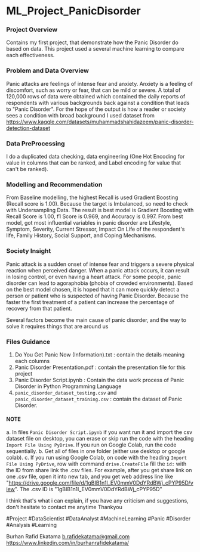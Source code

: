 # ML_Project_PanicDisorder

### Project Overview
Contains my first project, that demonstrate how the Panic Disorder do based on data. This project used a several machine learning to compare each effectiveness.

### Problem and Data Overview
Panic attacks are feelings of intense fear and anxiety. Anxiety is a feeling of discomfort, such as worry or fear, that can be mild or severe.
A total of 120,000 rows of data were obtained which contained the daily reports of respondents with various backgrounds back against a condition that leads to "Panic Disorder". For the hope of the output is how a reader or society sees a condition with broad background
I used dataset from https://www.kaggle.com/datasets/muhammadshahidazeem/panic-disorder-detection-dataset

### Data PreProcessing
I do a duplicated data checking, data engineering (One Hot Encoding for value in columns that can be ranked, and Label encoding for value that can't be ranked).

### Modelling and Recommendation
From Baseline modelling, the highest Recall is used Gradient Boosting (Recall score is 1.00). Because the target is Imbalanced, so need to check with Undersampling Data. The result is best model is Gradient Boosting with Recall Score is 1.00, f1 Score is 0.969, and Accuracy is 0.997.
From best model, got most influential variables in panic disorder are Lifestyle, Symptom, Severity, Current Stressor, Impact On Life of the respondent's life, Family History, Social Support, and Coping Mechanisms.

### Society Insight
Panic attack is a sudden onset of intense fear and triggers a severe physical reaction when perceived danger. When a panic attack occurs, it can result in losing control, or even having a heart attack. For some people, panic disorder can lead to agoraphobia (phobia of crowded environments).
Based on the best model chosen, it is hoped that it can more quickly detect a person or patient who is suspected of having Panic Disorder. Because the faster the first treatment of a patient can increase the percentage of recovery from that patient.

Several factors become the main cause of panic disorder, and the way to solve it requires things that are around us

### Files Guidance
1. Do You Get Panic Now (Information).txt : contain the details meaning each columns
2. Panic Disorder Presentation.pdf : contain the presentation file for this project
3. Panic Disorder Script.ipynb : Contain the data work process of Panic Disorder in Python Programming Language
4. `panic_disorder_dataset_testing.csv` and `panic_disorder_dataset_training.csv` : contain the dataset of Panic Disorder.

#### NOTE
a. In files `Panic Disorder Script.ipynb` if you want run it and import the csv dataset file on desktop, you can erase or skip run the code with the heading `Import File Using PyDrive`. If you run on Google Colab, run the code sequentially.
b. Get all of files in one folder (either use desktop or google colab).
c. If you run using Google Colab, on code with the heading `Import File Using PyDrive`, row with command `drive.CreateFile` fill the `id:` with the ID from share link the .csv files. For example, after you get share link on one .csv file, open it into new tab, and you get web address line like "https://drive.google.com/file/d/1gBIB1n1l_EV0mmV0DdYRdBWj_cPYP95D/view". The .csv ID is "1gBIB1n1l_EV0mmV0DdYRdBWj_cPYP95D"



I think that's what i can explain, if you have any criticism and suggestions, don't hesitate to contact me anytime
Thankyou



#Project #DataScientist #DataAnalyst #MachineLearning #Panic #Disorder #Analysis #Learning



Burhan Rafid Ekatama
b.rafidekatama@gmail.com
https://www.linkedin.com/in/burhanrafidekatama/
